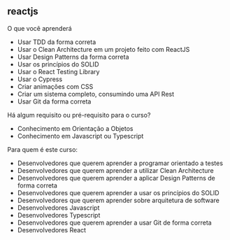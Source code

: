 ## reactjs 

O que você aprenderá

  - Usar TDD da forma correta
  - Usar o Clean Architecture em um projeto feito com ReactJS
  - Usar Design Patterns da forma correta
  - Usar os princípios do SOLID
  - Usar o React Testing Library
  - Usar o Cypress
  - Criar animações com CSS
  - Criar um sistema completo, consumindo uma API Rest
  - Usar Git da forma correta

Há algum requisito ou pré-requisito para o curso?

  - Conhecimento em Orientação a Objetos
  - Conhecimento em Javascript ou Typescript

Para quem é este curso:

  - Desenvolvedores que querem aprender a programar orientado a testes
  - Desenvolvedores que querem aprender a utilizar Clean Architecture
  - Desenvolvedores que querem aprender a aplicar Design Patterns de forma correta
  - Desenvolvedores que querem aprender a usar os princípios do SOLID
  - Desenvolvedores que querem aprender sobre arquitetura de software
  - Desenvolvedores Javascript
  - Desenvolvedores Typescript
  - Desenvolvedores que querem aprender a usar Git de forma correta
  - Desenvolvedores React
